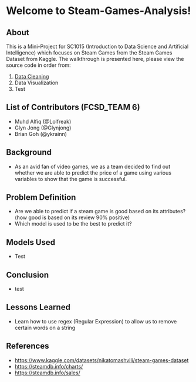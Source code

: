 # Welcome to Steam-Games-Analysis!
## About
This is a Mini-Project for SC1015 (Introduction to Data Science and Artificial Intelligence) which focuses on Steam Games from the Steam Games Dataset from Kaggle. The walkthrough is presented here, please view the source code in order from:
1. [Data Cleaning](https://github.com/Lolfreak/Steam-Games-Analysis/blob/main/data-cleaning.ipynb)
2. Data Visualization
3. Test
## List of Contributors (FCSD_TEAM 6)
- Muhd Alfiq (@Lolfreak)
- Glyn Jong (@Glynjong)
- Brian Goh (@ykrainn)
## Background
- As an avid fan of video games, we as a team decided to find out whether we are able to predict the price of a game using various variables to show that the game is successful.
## Problem Definition
- Are we able to predict if a steam game is good based on its attributes? (how good is based on its review 90% positive)
- Which model is used to be the best to predict it?
## Models Used
- Test
## Conclusion
- test
## Lessons Learned
- Learn how to use regex (Regular Expression) to allow us to remove certain words on a string
## References
- https://www.kaggle.com/datasets/nikatomashvili/steam-games-dataset
- https://steamdb.info/charts/
- https://steamdb.info/sales/
